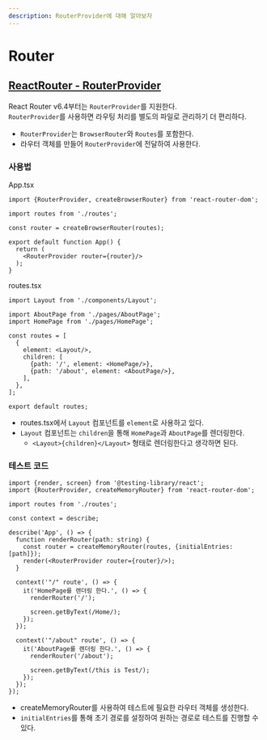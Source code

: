 ```yaml
---
description: RouterProvider에 대해 알아보자
---
```


# Router

## [ReactRouter - RouterProvider](https://reactrouter.com/en/main/routers/router-provider)

React Router v6.4부터는 `RouterProvider`를 지원한다.  
`RouterProvider`를 사용하면 라우팅 처리를 별도의 파일로 관리하기 더 편리하다.

- `RouterProvider`는 `BrowserRouter`와 `Routes`를 포함한다.
- 라우터 객체를 만들어 `RouterProvider`에 전달하여 사용한다.

### 사용법

App.tsx

```tsx
import {RouterProvider, createBrowserRouter} from 'react-router-dom';

import routes from './routes';

const router = createBrowserRouter(routes);

export default function App() {
  return (
    <RouterProvider router={router}/>
  );
}
```

routes.tsx

```tsx
import Layout from './components/Layout';

import AboutPage from './pages/AboutPage';
import HomePage from './pages/HomePage';

const routes = [
  {
    element: <Layout/>,
    children: [
      {path: '/', element: <HomePage/>},
      {path: '/about', element: <AboutPage/>},
    ],
  },
];

export default routes;
```

- routes.tsx에서 `Layout` 컴포넌트를 `element`로 사용하고 있다.
- `Layout` 컴포넌트는 `children`을 통해 `HomePage`과 `AboutPage`를 렌더링한다.
  - `<Layout>{children}</Layout>` 형태로 렌더링한다고 생각하면 된다.

### 테스트 코드

```tsx
import {render, screen} from '@testing-library/react';
import {RouterProvider, createMemoryRouter} from 'react-router-dom';

import routes from './routes';

const context = describe;

describe('App', () => {
  function renderRouter(path: string) {
    const router = createMemoryRouter(routes, {initialEntries: [path]});
    render(<RouterProvider router={router}/>);
  }

  context('"/" route', () => {
    it('HomePage를 렌더링 한다.', () => {
      renderRouter('/');

      screen.getByText(/Home/);
    });
  });

  context('"/about" route', () => {
    it('AboutPage를 렌더링 한다.', () => {
      renderRouter('/about');

      screen.getByText(/this is Test/);
    });
  });
});
```

- createMemoryRouter를 사용하여 테스트에 필요한 라우터 객체를 생성한다.
- `initialEntries`를 통해 초기 경로를 설정하여 원하는 경로로 테스트를 진행할 수 있다.
